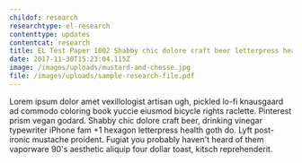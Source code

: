 ```yaml
---
childof: research
researchtype: el-research
contenttype: updates
contentcat: research
title: EL Test Paper 1002 Shabby chic dolore craft beer letterpress health vexillologist artisan bicycle rights
date: 2017-11-30T15:23:04.115Z
image: /images/uploads/mustard-and-chesse.jpg
file: /images/uploads/sample-research-file.pdf
---
```

Lorem ipsum dolor amet vexillologist artisan ugh, pickled lo-fi knausgaard ad commodo coloring book yuccie eiusmod bicycle rights raclette. Pinterest prism vegan godard. Shabby chic dolore craft beer, drinking vinegar typewriter iPhone fam +1 hexagon letterpress health goth do. Lyft post-ironic mustache proident. Fugiat you probably haven't heard of them vaporware 90's aesthetic aliquip four dollar toast, kitsch reprehenderit.
